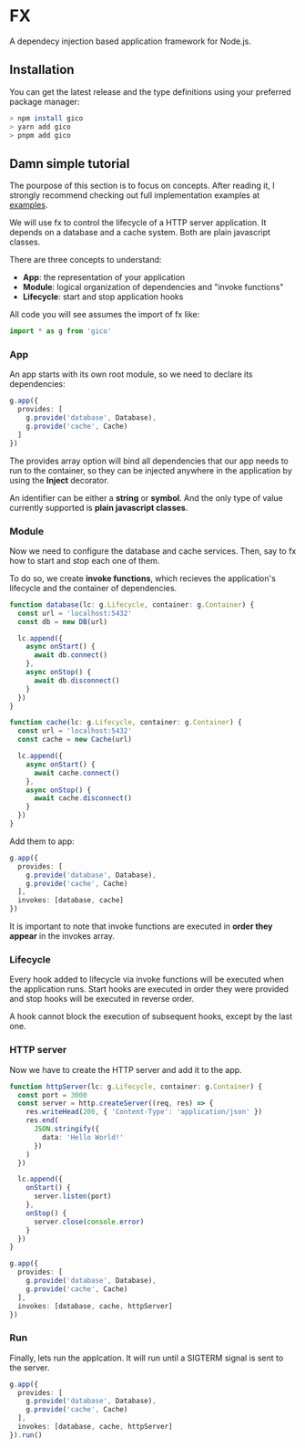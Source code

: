 # FX

A dependecy injection based application framework for Node.js.

## Installation

You can get the latest release and the type definitions using your preferred package manager:

```sh
> npm install gico
> yarn add gico
> pnpm add gico
```

## Damn simple tutorial

The pourpose of this section is to focus on concepts. After reading it, I strongly recommend checking out full implementation examples at [examples](https://github.com/giacomoquinalia).

We will use fx to control the lifecycle of a HTTP server application. It depends on a database and a cache system. Both are plain javascript classes.

There are three concepts to understand:

- **App**: the representation of your application
- **Module**: logical organization of dependencies and "invoke functions"
- **Lifecycle**: start and stop application hooks

All code you will see assumes the import of fx like:

```ts
import * as g from 'gico'
```

### App

An app starts with its own root module, so we need to declare its dependencies:

```ts
g.app({
  provides: [
    g.provide('database', Database),
    g.provide('cache', Cache)
  ]
})
```

The provides array option will bind all dependencies that our app needs to run to the container, so they can be injected anywhere in the application by using the **Inject** decorator.

An identifier can be either a **string** or **symbol**. And the only type of value currently supported is **plain javascript classes**.

### Module

Now we need to configure the database and cache services. Then, say to fx how to start and stop each one of them.

To do so, we create **invoke functions**, which recieves the application's lifecycle and the container of dependencies.

```ts
function database(lc: g.Lifecycle, container: g.Container) {
  const url = 'localhost:5432'
  const db = new DB(url)

  lc.append({
    async onStart() {
      await db.connect()
    },
    async onStop() {
      await db.disconnect()
    }
  })
}

function cache(lc: g.Lifecycle, container: g.Container) {
  const url = 'localhost:5432'
  const cache = new Cache(url)

  lc.append({
    async onStart() {
      await cache.connect()
    },
    async onStop() {
      await cache.disconnect()
    }
  })
}
```

Add them to app:

```ts
g.app({
  provides: [
    g.provide('database', Database),
    g.provide('cache', Cache)
  ],
  invokes: [database, cache]
})
```

It is important to note that invoke functions are executed in **order they appear** in the invokes array.

### Lifecycle

Every hook added to lifecycle via invoke functions will be executed when the application runs. Start hooks are executed in order they were provided and stop hooks will be executed in reverse order.

A hook cannot block the execution of subsequent hooks, except by the last one.

### HTTP server

Now we have to create the HTTP server and add it to the app.

```ts
function httpServer(lc: g.Lifecycle, container: g.Container) {
  const port = 3000
  const server = http.createServer((req, res) => {
    res.writeHead(200, { 'Content-Type': 'application/json' })
    res.end(
      JSON.stringify({
        data: 'Hello World!'
      })
    )
  })

  lc.append({
    onStart() {
      server.listen(port)
    },
    onStop() {
      server.close(console.error)
    }
  })
}

g.app({
  provides: [
    g.provide('database', Database),
    g.provide('cache', Cache)
  ],
  invokes: [database, cache, httpServer]
})
```

### Run

Finally, lets run the applcation. It will run until a SIGTERM signal is sent to the server.

```ts
g.app({
  provides: [
    g.provide('database', Database),
    g.provide('cache', Cache)
  ],
  invokes: [database, cache, httpServer]
}).run()
```

